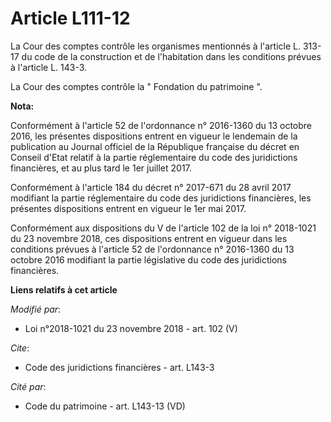 # Article L111-12

La Cour des comptes contrôle les organismes mentionnés à l'article L. 313-17 du code de la construction et de l'habitation
dans les conditions prévues à l'article L. 143-3.

La Cour des comptes contrôle la " Fondation du patrimoine ".

**Nota:**

Conformément à l'article 52 de l'ordonnance n° 2016-1360 du 13 octobre 2016, les présentes dispositions entrent en vigueur le
lendemain de la publication au Journal officiel de la République française du décret en Conseil d'Etat relatif à la partie
réglementaire du code des juridictions financières, et au plus tard le 1er juillet 2017.

Conformément à l'article 184 du décret n° 2017-671 du 28 avril 2017 modifiant la partie réglementaire du code des
juridictions financières, les présentes dispositions entrent en vigueur le 1er mai 2017.

Conformément aux dispositions du V de l'article 102 de la loi n° 2018-1021 du 23 novembre 2018, ces dispositions entrent en
vigueur dans les conditions prévues à l'article 52 de l'ordonnance n° 2016-1360 du 13 octobre 2016 modifiant la partie
législative du code des juridictions financières.

**Liens relatifs à cet article**

_Modifié par_:

  - Loi n°2018-1021 du 23 novembre 2018 - art. 102 (V)

_Cite_:

  - Code des juridictions financières - art. L143-3

_Cité par_:

  - Code du patrimoine - art. L143-13 (VD)
